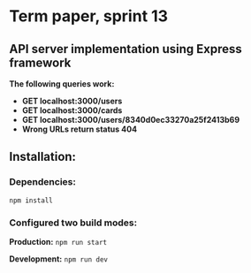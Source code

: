 # Term paper, sprint 13

## API server implementation using Express framework

**The following queries work:**

- **GET localhost:3000/users**
- **GET localhost:3000/cards**
- **GET localhost:3000/users/8340d0ec33270a25f2413b69**
- **Wrong URLs return status 404**

## Installation:

### Dependencies:

`npm install`

### Configured two build modes:

**Production:**
`npm run start`

**Development:**
`npm run dev`
